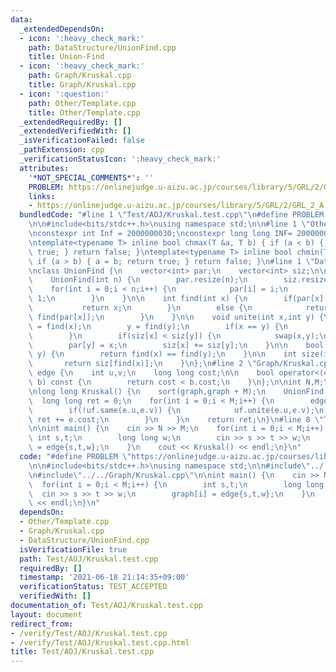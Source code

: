 ```yaml
---
data:
  _extendedDependsOn:
  - icon: ':heavy_check_mark:'
    path: DataStructure/UnionFind.cpp
    title: Union-Find
  - icon: ':heavy_check_mark:'
    path: Graph/Kruskal.cpp
    title: Graph/Kruskal.cpp
  - icon: ':question:'
    path: Other/Template.cpp
    title: Other/Template.cpp
  _extendedRequiredBy: []
  _extendedVerifiedWith: []
  _isVerificationFailed: false
  _pathExtension: cpp
  _verificationStatusIcon: ':heavy_check_mark:'
  attributes:
    '*NOT_SPECIAL_COMMENTS*': ''
    PROBLEM: https://onlinejudge.u-aizu.ac.jp/courses/library/5/GRL/2/GRL_2_A
    links:
    - https://onlinejudge.u-aizu.ac.jp/courses/library/5/GRL/2/GRL_2_A
  bundledCode: "#line 1 \"Test/AOJ/Kruskal.test.cpp\"\n#define PROBLEM \"https://onlinejudge.u-aizu.ac.jp/courses/library/5/GRL/2/GRL_2_A\"\
    \n\n#include<bits/stdc++.h>\nusing namespace std;\n\n#line 1 \"Other/Template.cpp\"\
    \nconstexpr int Inf = 2000000030;\nconstexpr long long INF= 2000000000000000000;\n\
    \ntemplate<typename T> inline bool chmax(T &a, T b) { if (a < b) { a = b; return\
    \ true; } return false; }\ntemplate<typename T> inline bool chmin(T &a, T b) {\
    \ if (a > b) { a = b; return true; } return false; }\n#line 1 \"DataStructure/UnionFind.cpp\"\
    \nclass UnionFind {\n    vector<int> par;\n    vector<int> siz;\n\npublic:\n\n\
    \    UnionFind(int n) {\n        par.resize(n);\n        siz.resize(n);\n    \
    \    for(int i = 0;i < n;i++) {\n            par[i] = i;\n            siz[i] =\
    \ 1;\n        }\n    }\n\n    int find(int x) {\n        if(par[x] == x) {\n \
    \           return x;\n        }\n        else {\n            return par[x] =\
    \ find(par[x]);\n        }\n    }\n\n    void unite(int x,int y) {\n        x\
    \ = find(x);\n        y = find(y);\n        if(x == y) {\n            return;\n\
    \        }\n        if(siz[x] < siz[y]) {\n            swap(x,y);\n        }\n\
    \        par[y] = x;\n        siz[x] += siz[y];\n    }\n\n    bool same(int x,int\
    \ y) {\n        return find(x) == find(y);\n    }\n\n    int size(int x) {\n \
    \       return siz[find(x)];\n    }\n};\n#line 2 \"Graph/Kruskal.cpp\"\n\nstruct\
    \ edge {\n    int u,v;\n    long long cost;\n\n    bool operator<(const edge&\
    \ b) const {\n        return cost < b.cost;\n    }\n};\n\nint N,M;\nedge graph[200010];\n\
    \nlong long Kruskal() {\n    sort(graph,graph + M);\n    UnionFind uf(N);\n  \
    \  long long ret = 0;\n    for(int i = 0;i < M;i++) {\n        edge e = graph[i];\n\
    \        if(!uf.same(e.u,e.v)) {\n            uf.unite(e.u,e.v);\n           \
    \ ret += e.cost;\n        }\n    }\n    return ret;\n}\n#line 8 \"Test/AOJ/Kruskal.test.cpp\"\
    \n\nint main() {\n    cin >> N >> M;\n    for(int i = 0;i < M;i++) {\n       \
    \ int s,t;\n        long long w;\n        cin >> s >> t >> w;\n        graph[i]\
    \ = edge{s,t,w};\n    }\n    cout << Kruskal() << endl;\n}\n"
  code: "#define PROBLEM \"https://onlinejudge.u-aizu.ac.jp/courses/library/5/GRL/2/GRL_2_A\"\
    \n\n#include<bits/stdc++.h>\nusing namespace std;\n\n#include\"../../Other/Template.cpp\"\
    \n#include\"../../Graph/Kruskal.cpp\"\n\nint main() {\n    cin >> N >> M;\n  \
    \  for(int i = 0;i < M;i++) {\n        int s,t;\n        long long w;\n      \
    \  cin >> s >> t >> w;\n        graph[i] = edge{s,t,w};\n    }\n    cout << Kruskal()\
    \ << endl;\n}\n"
  dependsOn:
  - Other/Template.cpp
  - Graph/Kruskal.cpp
  - DataStructure/UnionFind.cpp
  isVerificationFile: true
  path: Test/AOJ/Kruskal.test.cpp
  requiredBy: []
  timestamp: '2021-06-18 21:14:35+09:00'
  verificationStatus: TEST_ACCEPTED
  verifiedWith: []
documentation_of: Test/AOJ/Kruskal.test.cpp
layout: document
redirect_from:
- /verify/Test/AOJ/Kruskal.test.cpp
- /verify/Test/AOJ/Kruskal.test.cpp.html
title: Test/AOJ/Kruskal.test.cpp
---
```

